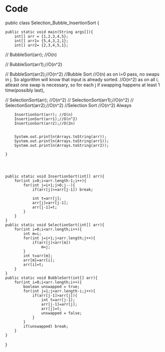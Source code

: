 # Code

public class Selection_Bubble_InsertionSort {

    public static void main(String args[]){
        int[] arr = {1,2,3,4,5};
        int[] arr1= {5,4,3,2,1};
        int[] arr2= {2,3,4,5,1};

//        BubbleSort(arr); //O(n)

//        BubbleSort(arr1);//O(n^2)

//        BubbleSort(arr2);//O(n^2)
        //Bubble Sort
        //O(n) as on i=0 pass, no swaps in j. So algorithm will know that input is already sorted.
        //O(n^2) as on all i, atleast one swap is necessary, so for each j if swapping happens at least 1 time(possibly last),


//        SelectionSort(arr); //O(n^2)
//        SelectionSort(arr1);//O(n^2)
//        SelectionSort(arr2);//O(n^2)
        //Selection Sort
        //O(n^2) Always


        InsertionSort(arr); //O(n)
        InsertionSort(arr1);//O(n^2)
        InsertionSort(arr2);//O(2n)


        System.out.println(Arrays.toString(arr));
        System.out.println(Arrays.toString(arr1));
        System.out.println(Arrays.toString(arr2));

    }
    
    
    
    
    public static void InsertionSort(int[] arr){
        for(int i=0;i<arr.length-1;i++){
            for(int j=i+1;j>0;j--){
                if(arr[j]>=arr[j-1]) break;

                int t=arr[j];
                arr[j]=arr[j-1];
                arr[j-1]=t;
            }
        }
    }
    public static void SelectionSort(int[] arr){
        for(int i=0;i<arr.length;i++){
            int m=i;
            for(int j=i+1;j<arr.length;j++){
                if(arr[j]<arr[m])
                    m=j;
            }
            int t=arr[m];
            arr[m]=arr[i];
            arr[i]=t;
        }
    }
    public static void BubbleSort(int[] arr){
        for(int i=0;i<arr.length;i++){
            boolean unswapped = true;
            for(int j=1;j<arr.length-i;j++){
                if(arr[j-1]>arr[j]){
                    int t=arr[j-1];
                    arr[j-1]=arr[j];
                    arr[j]=t;
                    unswapped = false;
                }
            }
            if(unswapped) break;
        }
    }

}
